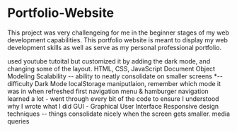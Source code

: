 # Portfolio-Website

This project was very challengeing for me in the beginner stages of my web development capabilities. This portfolio website is meant to display my 
web development skills as well as serve as my personal professional portfolio. 






used youtube tutoital but customized it by adding the dark mode, and changing some of the layout. 
HTML, CSS, JavaScript
Document Object Modeling
Scalability -- ability to neatly consolidate on smaller screens *-- difficulty 
Dark Mode
localStorage maniputlaion, remember which mode it was in when refreshed 
first navigation menu & hamburger navigation 
learned a lot - went through every bit of the code to ensure I understood why I wrote what I did 
GUI - Graphical User Interface
Responsive design techniques -- things consolidate nicely when the screen gets smaller. media queries 
